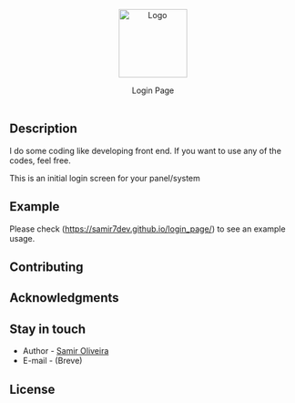 <p align="center">
  <a href="(https://github.com/Samir7Dev/)" target="blank">
    <img src="https://avatars.githubusercontent.com/u/118643349" width="120" alt="Logo" />
  </a>
</p>

<p align="center">
  <p align="center">
   Login Page
    <br/>
    <br/>
  </p>
</p>

## Description

I do some coding like developing front end. If you want to use any of the codes, feel free.

This is an initial login screen for your panel/system

## Example
Please check (https://samir7dev.github.io/login_page/) to see an example usage.

## Contributing

## Acknowledgments

## Stay in touch

* Author - [Samir Oliveira](https://github.com/Samir7Dev/)
* E-mail - (Breve)

## License

